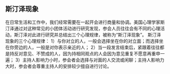 ## 斯汀泽现象

在日常生活和工作中，我们经常需要在一起开会进行商量和协调。美国心理学家斯汀泽通过对这种常见的小团体活动进行研究发现，参会人员往往会有不同的心理活动，斯汀泽对此进行研究并总结出三个心理规律，被称为“斯汀泽现象”。
斯汀泽现象的三个心理规律：
1）与你对立的人，一般会选择坐在你的对立面；而选择坐在你旁边的人，一般是对你表示亲近的人；
2）当一段发言结束后，紧跟着往往都是持反对意见、不赞成的人，因为持相同观点的人会因为意见重复不愿意再重申一遍；
3）主持人影响力小时，参会者会选择与对面的人交流或闲聊；主持人影响力大时，参会者会尊重主持人的安排较少擅自进行讨论。
